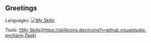 ## Greetings

Languages:
[![My Skills](https://skillicons.dev/icons?i=py,js,html,css)](https://skillicons.dev)

Tools:
[![My Skills](https://skillicons.dev/icons?i=github,visualstudio, pycharm,flask)](https://skillicons.dev)

<!--
**JotunnheimExile/JotunnheimExile** is a ✨ _special_ ✨ repository because its `README.md` (this file) appears on your GitHub profile.

Here are some ideas to get you started:

- 🔭 I’m currently working on ...
- 🌱 I’m currently learning ...
- 👯 I’m looking to collaborate on ...
- 🤔 I’m looking for help with ...
- 💬 Ask me about ...
- 📫 How to reach me: ...
- 😄 Pronouns: ...
- ⚡ Fun fact: ...
-->
